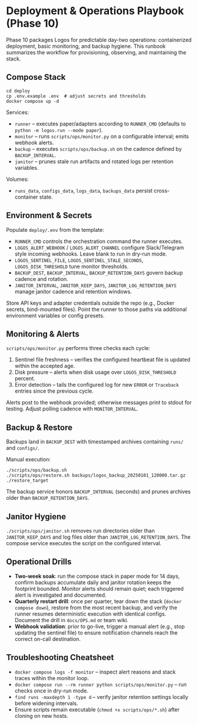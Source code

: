 # Deployment & Operations Playbook (Phase 10)

Phase 10 packages Logos for predictable day-two operations: containerized deployment, basic monitoring, and backup hygiene. This runbook summarizes the workflow for provisioning, observing, and maintaining the stack.

## Compose Stack

```
cd deploy
cp .env.example .env  # adjust secrets and thresholds
docker compose up -d
```

Services:
- `runner` – executes paper/adapters according to `RUNNER_CMD` (defaults to `python -m logos.run --mode paper`).
- `monitor` – runs `scripts/ops/monitor.py` on a configurable interval; emits webhook alerts.
- `backup` – executes `scripts/ops/backup.sh` on the cadence defined by `BACKUP_INTERVAL`.
- `janitor` – prunes stale run artifacts and rotated logs per retention variables.

Volumes:
- `runs_data`, `configs_data`, `logs_data`, `backups_data` persist cross-container state.

## Environment & Secrets

Populate `deploy/.env` from the template:
- `RUNNER_CMD` controls the orchestration command the runner executes.
- `LOGOS_ALERT_WEBHOOK` / `LOGOS_ALERT_CHANNEL` configure Slack/Telegram style incoming webhooks. Leave blank to run in dry-run mode.
- `LOGOS_SENTINEL_FILE`, `LOGOS_SENTINEL_STALE_SECONDS`, `LOGOS_DISK_THRESHOLD` tune monitor thresholds.
- `BACKUP_DEST`, `BACKUP_INTERVAL`, `BACKUP_RETENTION_DAYS` govern backup cadence and rotation.
- `JANITOR_INTERVAL`, `JANITOR_KEEP_DAYS`, `JANITOR_LOG_RETENTION_DAYS` manage janitor cadence and retention windows.

Store API keys and adapter credentials outside the repo (e.g., Docker secrets, bind-mounted files). Point the runner to those paths via additional environment variables or config presets.

## Monitoring & Alerts

`scripts/ops/monitor.py` performs three checks each cycle:
1. Sentinel file freshness – verifies the configured heartbeat file is updated within the accepted age.
2. Disk pressure – alerts when disk usage over `LOGOS_DISK_THRESHOLD` percent.
3. Error detection – tails the configured log for new `ERROR` or `Traceback` entries since the previous cycle.

Alerts post to the webhook provided; otherwise messages print to stdout for testing. Adjust polling cadence with `MONITOR_INTERVAL`.

## Backup & Restore

Backups land in `BACKUP_DEST` with timestamped archives containing `runs/` and `configs/`.

Manual execution:
```
./scripts/ops/backup.sh
./scripts/ops/restore.sh backups/logos_backup_20250101_120000.tar.gz ./restore_target
```

The backup service honors `BACKUP_INTERVAL` (seconds) and prunes archives older than `BACKUP_RETENTION_DAYS`.

## Janitor Hygiene

`./scripts/ops/janitor.sh` removes run directories older than `JANITOR_KEEP_DAYS` and log files older than `JANITOR_LOG_RETENTION_DAYS`. The compose service executes the script on the configured interval.

## Operational Drills

- **Two-week soak**: run the compose stack in paper mode for 14 days, confirm backups accumulate daily and janitor rotation keeps the footprint bounded. Monitor alerts should remain quiet; each triggered alert is investigated and documented.
- **Quarterly restart drill**: once per quarter, tear down the stack (`docker compose down`), restore from the most recent backup, and verify the runner resumes deterministic execution with identical configs. Document the drill in `docs/OPS.md` or team wiki.
- **Webhook validation**: prior to go-live, trigger a manual alert (e.g., stop updating the sentinel file) to ensure notification channels reach the correct on-call destination.

## Troubleshooting Cheatsheet

- `docker compose logs -f monitor` – inspect alert reasons and stack traces within the monitor loop.
- `docker compose run --rm runner python scripts/ops/monitor.py` – run checks once in dry-run mode.
- `find runs -maxdepth 1 -type d` – verify janitor retention settings locally before widening intervals.
- Ensure scripts remain executable (`chmod +x scripts/ops/*.sh`) after cloning on new hosts.
